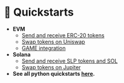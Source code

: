 # 🚀 Quickstarts
- **EVM**
  - [Send and receive ERC-20 tokens](https://github.com/goat-sdk/goat/tree/main/python/examples/langchain/web3)
  - [Swap tokens on Uniswap](https://github.com/goat-sdk/goat/tree/main/python/examples/langchain/uniswap)
  - [GAME integration](https://github.com/game-by-virtuals/game-python/tree/main/plugins/onchain_actions#running-examples)
- **Solana**
  - [Send and receive SLP tokens and SOL](https://github.com/goat-sdk/goat/tree/main/python/examples/langchain/solana)
  - [Swap tokens on Jupiter](https://github.com/goat-sdk/goat/tree/main/python/examples/langchain/solana)
- **See all python quickstarts [here](https://github.com/goat-sdk/goat/tree/main/python/examples).**